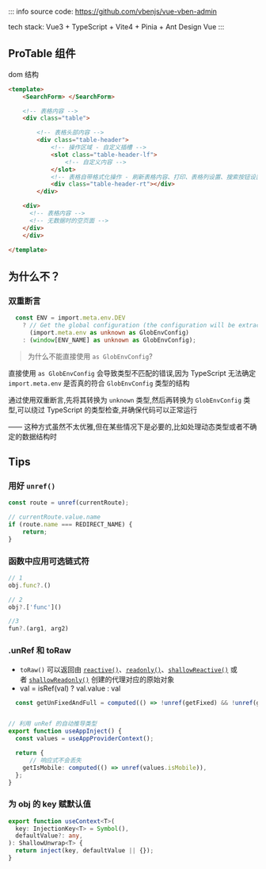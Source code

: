 ::: info
source code: https://github.com/vbenjs/vue-vben-admin

tech stack: Vue3 + TypeScript + Vite4 + Pinia + Ant Design Vue
:::


## ProTable 组件

dom 结构

```html
<template>
	<SearchForm> </SearchForm>

	<!-- 表格内容 -->
	<div class="table">

		<!-- 表格头部内容 -->
		<div class="table-header">
			<!-- 操作区域 - 自定义插槽 -->
			<slot class="table-header-lf">
				<!-- 自定义内容 -->
			</slot>
			<!-- 表格自带格式化操作 - 刷新表格内容、打印、表格列设置、搜索按钮设置 -->
			<div class="table-header-rt"></div>
		</div>

    <div>
      <!-- 表格内容 -->
      <!-- 无数据时的空页面 -->
    </div>
	</div>

</template>
```


## 为什么不？

### 双重断言
```ts
  const ENV = import.meta.env.DEV
    ? // Get the global configuration (the configuration will be extracted independently when packaging)
      (import.meta.env as unknown as GlobEnvConfig)
    : (window[ENV_NAME] as unknown as GlobEnvConfig);
```

> 为什么不能直接使用 `as GlobEnvConfig`?

直接使用 `as GlobEnvConfig` 会导致类型不匹配的错误,因为 TypeScript 无法确定 `import.meta.env` 是否真的符合 `GlobEnvConfig` 类型的结构

通过使用双重断言,先将其转换为 `unknown` 类型,然后再转换为 `GlobEnvConfig` 类型,可以绕过 TypeScript 的类型检查,并确保代码可以正常运行

—— 这种方式虽然不太优雅,但在某些情况下是必要的,比如处理动态类型或者不确定的数据结构时

## Tips
### 用好 `unref()`

```ts
const route = unref(currentRoute);

// currentRoute.value.name
if (route.name === REDIRECT_NAME) {
	return;
}
```
### 函数中应用可选链式符
```js
// 1
obj.func?.()

// 2
obj?.['func']()

//3
fun?.(arg1, arg2)
```

### .unRef 和 toRaw
-  `toRaw()` 可以返回由 [`reactive()`](https://cn.vuejs.org/api/reactivity-core.html#reactive)、[`readonly()`](https://cn.vuejs.org/api/reactivity-core.html#readonly)、[`shallowReactive()`](https://cn.vuejs.org/api/reactivity-advanced.html#shallowreactive) 或者 [`shallowReadonly()`](https://cn.vuejs.org/api/reactivity-advanced.html#shallowreadonly) 创建的代理对应的原始对象
- val = isRef(val) ? val.value : val

```ts
  const getUnFixedAndFull = computed(() => !unref(getFixed) && !unref(getShowFullHeaderRef));


// 利用 unRef 的自动推导类型
export function useAppInject() {
  const values = useAppProviderContext();

  return {
	  // 响应式不会丢失
    getIsMobile: computed(() => unref(values.isMobile)),
  };
}
```


### 为 obj 的 key 赋默认值
```ts
export function useContext<T>(
  key: InjectionKey<T> = Symbol(),
  defaultValue?: any,
): ShallowUnwrap<T> {
  return inject(key, defaultValue || {});
}
```

